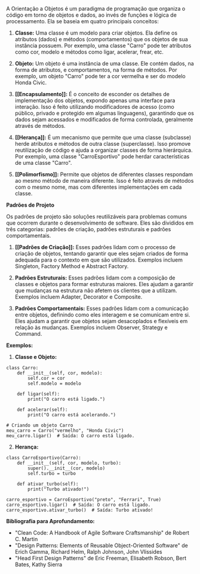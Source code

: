 A Orientação a Objetos é um paradigma de programação que organiza o código em torno de objetos e dados, ao invés de funções e lógica de processamento. Ela se baseia em quatro principais conceitos:

1. **Classe:** Uma classe é um modelo para criar objetos. Ela define os atributos (dados) e métodos (comportamentos) que os objetos de sua instância possuem. Por exemplo, uma classe "Carro" pode ter atributos como cor, modelo e métodos como ligar, acelerar, frear, etc.
    
2. **Objeto:** Um objeto é uma instância de uma classe. Ele contém dados, na forma de atributos, e comportamentos, na forma de métodos. Por exemplo, um objeto "Carro" pode ter a cor vermelha e ser do modelo Honda Civic.
    
3. **[[Encapsulamento]]:** É o conceito de esconder os detalhes de implementação dos objetos, expondo apenas uma interface para interação. Isso é feito utilizando modificadores de acesso (como público, privado e protegido em algumas linguagens), garantindo que os dados sejam acessados e modificados de forma controlada, geralmente através de métodos.
    
4. **[[Herança]]:** É um mecanismo que permite que uma classe (subclasse) herde atributos e métodos de outra classe (superclasse). Isso promove reutilização de código e ajuda a organizar classes de forma hierárquica. Por exemplo, uma classe "CarroEsportivo" pode herdar características de uma classe "Carro".
    
5. **[[Polimorfismo]]:** Permite que objetos de diferentes classes respondam ao mesmo método de maneira diferente. Isso é feito através de métodos com o mesmo nome, mas com diferentes implementações em cada classe.
    

**Padrões de Projeto**

Os padrões de projeto são soluções reutilizáveis para problemas comuns que ocorrem durante o desenvolvimento de software. Eles são divididos em três categorias: padrões de criação, padrões estruturais e padrões comportamentais.

1. **[[Padrões de Criação]]:** Esses padrões lidam com o processo de criação de objetos, tentando garantir que eles sejam criados de forma adequada para o contexto em que são utilizados. Exemplos incluem Singleton, Factory Method e Abstract Factory.
    
2. **Padrões Estruturais:** Esses padrões lidam com a composição de classes e objetos para formar estruturas maiores. Eles ajudam a garantir que mudanças na estrutura não afetem os clientes que a utilizam. Exemplos incluem Adapter, Decorator e Composite.
    
3. **Padrões Comportamentais:** Esses padrões lidam com a comunicação entre objetos, definindo como eles interagem e se comunicam entre si. Eles ajudam a garantir que objetos sejam desacoplados e flexíveis em relação às mudanças. Exemplos incluem Observer, Strategy e Command.
    

**Exemplos:**

1. **Classe e Objeto:**

```
class Carro:
    def __init__(self, cor, modelo):
        self.cor = cor
        self.modelo = modelo

    def ligar(self):
        print("O carro está ligado.")

    def acelerar(self):
        print("O carro está acelerando.")

# Criando um objeto Carro
meu_carro = Carro("vermelho", "Honda Civic")
meu_carro.ligar()  # Saída: O carro está ligado.

```

2. **Herança:**

```
class CarroEsportivo(Carro):
    def __init__(self, cor, modelo, turbo):
        super().__init__(cor, modelo)
        self.turbo = turbo

    def ativar_turbo(self):
        print("Turbo ativado!")

carro_esportivo = CarroEsportivo("preto", "Ferrari", True)
carro_esportivo.ligar()  # Saída: O carro está ligado.
carro_esportivo.ativar_turbo()  # Saída: Turbo ativado!
```


**Bibliografia para Aprofundamento:**

- "Clean Code: A Handbook of Agile Software Craftsmanship" de Robert C. Martin
- "Design Patterns: Elements of Reusable Object-Oriented Software" de Erich Gamma, Richard Helm, Ralph Johnson, John Vlissides
- "Head First Design Patterns" de Eric Freeman, Elisabeth Robson, Bert Bates, Kathy Sierra